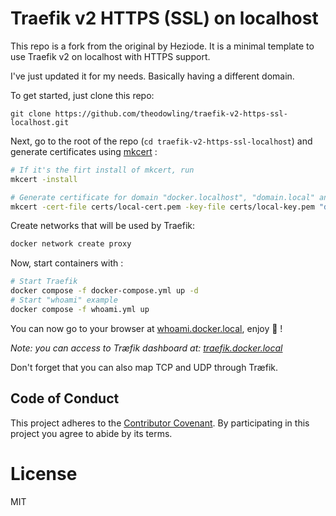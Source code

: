 # Traefik v2 HTTPS (SSL) on localhost

This repo is a fork from the original by Heziode. It is a minimal template to use Traefik v2 on localhost with HTTPS support.

I've just updated it for my needs. Basically having a different domain.

To get started, just clone this repo:

```
git clone https://github.com/theodowling/traefik-v2-https-ssl-localhost.git
```



Next, go to the root of the repo (`cd traefik-v2-https-ssl-localhost`) and generate certificates using [mkcert](https://github.com/FiloSottile/mkcert) :

```bash
# If it's the firt install of mkcert, run
mkcert -install

# Generate certificate for domain "docker.localhost", "domain.local" and their sub-domains
mkcert -cert-file certs/local-cert.pem -key-file certs/local-key.pem "docker.local" "*.docker.local" "home.local" "*.home.local"
```


Create networks that will be used by Traefik:

```bash
docker network create proxy
``` 


Now, start containers with : 

```bash
# Start Traefik
docker compose -f docker-compose.yml up -d
# Start "whoami" example
docker compose -f whoami.yml up
```



You can now go to your browser at [whoami.docker.local](https://whoami.docker.local), enjoy :rocket: !

*Note: you can access to Træfik dashboard at: [traefik.docker.local](https://traefik.docker.local)*

Don't forget that you can also map TCP and UDP through Træfik.

## Code of Conduct

This project adheres to the [Contributor Covenant](https://www.contributor-covenant.org/). By participating in this project you agree to abide by its terms.



# License

MIT
